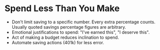# Spend Less Than You Make

* Don't limit saving to a specific number. Every extra percentage counts. Usually quoted savings percentage figures are arbitrary.
* Emotional justifications to spend: "I've earned this", "I deserve this".
* Act of making a budget reduces inclination to spend.
* Automate saving actions (401k) for less error.

